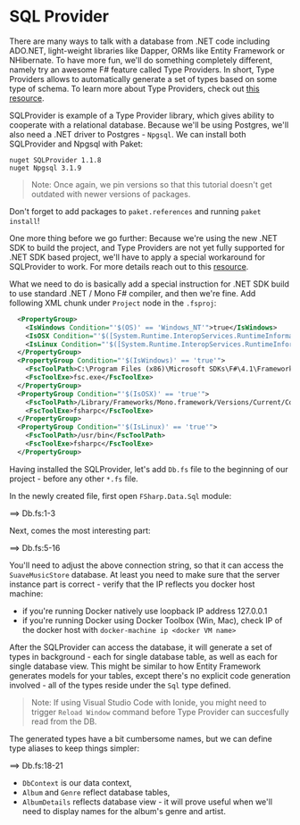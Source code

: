 # SQL Provider

There are many ways to talk with a database from .NET code including ADO.NET, light-weight libraries like Dapper, ORMs like Entity Framework or NHibernate.
To have more fun, we'll do something completely different, namely try an awesome F# feature called Type Providers.
In short, Type Providers allows to automatically generate a set of types based on some type of schema.
To learn more about Type Providers, check out [this resource](https://msdn.microsoft.com/en-us/library/hh156509.aspx).

SQLProvider is example of a Type Provider library, which gives ability to cooperate with a relational database.
Because we'll be using Postgres, we'll also need a .NET driver to Postgres - `Npgsql`.
We can install both SQLProvider and Npgsql with Paket:

```
nuget SQLProvider 1.1.8
nuget Npgsql 3.1.9
```

> Note: Once again, we pin versions so that this tutorial doesn't get outdated with newer versions of packages.

Don't forget to add packages to `paket.references` and running `paket install`!

One more thing before we go further: Because we're using the new .NET SDK to build the project, and Type Providers are not yet fully supported for .NET SDK based project, we'll have to apply a special workaround for SQLProvider to work. For more details reach out to this [resource](https://github.com/Microsoft/visualfsharp/issues/3303).

What we need to do is basically add a special instruction for .NET SDK build to use standard .NET / Mono F# compiler, and then we're fine. Add following XML chunk under `Project` node in the `.fsproj`:

```xml
  <PropertyGroup>
    <IsWindows Condition="'$(OS)' == 'Windows_NT'">true</IsWindows>
    <IsOSX Condition="'$([System.Runtime.InteropServices.RuntimeInformation]::IsOSPlatform($([System.Runtime.InteropServices.OSPlatform]::OSX)))' == 'true'">true</IsOSX>
    <IsLinux Condition="'$([System.Runtime.InteropServices.RuntimeInformation]::IsOSPlatform($([System.Runtime.InteropServices.OSPlatform]::Linux)))' == 'true'">true</IsLinux>
  </PropertyGroup>  
  <PropertyGroup Condition="'$(IsWindows)' == 'true'">
    <FscToolPath>C:\Program Files (x86)\Microsoft SDKs\F#\4.1\Framework\v4.0</FscToolPath>
    <FscToolExe>fsc.exe</FscToolExe>
  </PropertyGroup>
  <PropertyGroup Condition="'$(IsOSX)' == 'true'">
    <FscToolPath>/Library/Frameworks/Mono.framework/Versions/Current/Commands</FscToolPath>
    <FscToolExe>fsharpc</FscToolExe>
  </PropertyGroup>
  <PropertyGroup Condition="'$(IsLinux)' == 'true'">
    <FscToolPath>/usr/bin</FscToolPath>
    <FscToolExe>fsharpc</FscToolExe>
  </PropertyGroup>
```

Having installed the SQLProvider, let's add `Db.fs` file to the beginning of our project - before any other `*.fs` file.

In the newly created file, first open `FSharp.Data.Sql` module:

==> Db.fs:1-3

Next, comes the most interesting part:

==> Db.fs:5-16

You'll need to adjust the above connection string, so that it can access the `SuaveMusicStore` database. At least you need to make sure that the server instance part is correct - verify that the IP reflects you docker host machine:

* if you're running Docker natively use loopback IP address 127.0.0.1
* if you're running Docker using Docker Toolbox (Win, Mac), check IP of the docker host with `docker-machine ip <docker VM name>`

After the SQLProvider can access the database, it will generate a set of types in background - each for single database table, as well as each for single database view.
This might be similar to how Entity Framework generates models for your tables, except there's no explicit code generation involved - all of the types reside under the `Sql` type defined.

> Note: If using Visual Studio Code with Ionide, you might need to trigger `Reload Window` command before Type Provider can succesfully read from the DB.

The generated types have a bit cumbersome names, but we can define type aliases to keep things simpler:

==> Db.fs:18-21

* `DbContext` is our data context,
* `Album` and `Genre` reflect database tables,
* `AlbumDetails` reflects database view - it will prove useful when we'll need to display names for the album's genre and artist.
